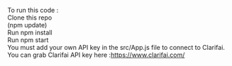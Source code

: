 To run this code :<br>
 Clone this repo<br>
  (npm update)<br>
 Run npm install<br>
Run npm start<br>
 You must add your own API key in the src/App.js file to connect to Clarifai.<br>
You can grab Clarifai API key here :https://www.clarifai.com/
